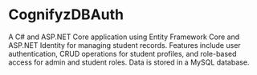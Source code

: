 # CognifyzDBAuth
A C# and ASP.NET Core application using Entity Framework Core and ASP.NET Identity for managing student records. Features include user authentication, CRUD operations for student profiles, and role-based access for admin and student roles. Data is stored in a MySQL database.
